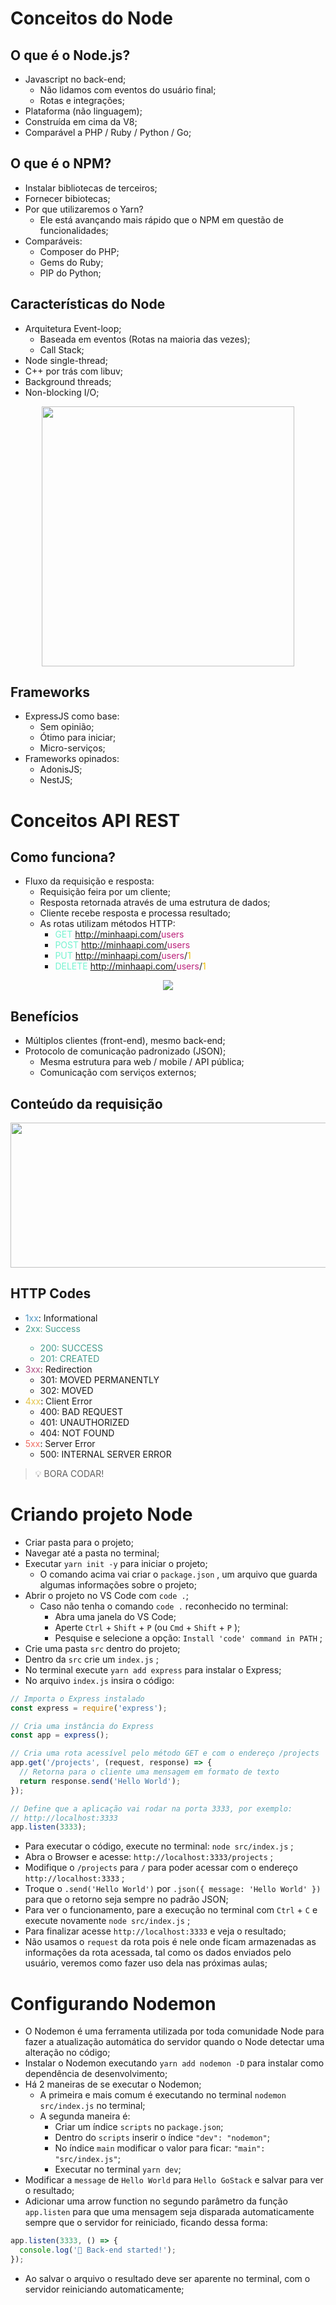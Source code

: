 # Conceitos do Node

## O que é o Node.js?

- Javascript no back-end;
  - Não lidamos com eventos do usuário final;
  - Rotas e integrações;
- Plataforma (não linguagem);
- Construída em cima da V8;
- Comparável a PHP / Ruby / Python / Go;

## O que é o NPM?

- Instalar bibliotecas de terceiros;
- Fornecer bibiotecas;
- Por que utilizaremos o Yarn?
  - Ele está avançando mais rápido que o NPM em questão de funcionalidades;
- Comparáveis:
  - Composer do PHP;
  - Gems do Ruby;
  - PIP do Python;

## Características do Node

- Arquitetura Event-loop;
  - Baseada em eventos (Rotas na maioria das vezes);
  - Call Stack;
- Node single-thread;
- C++ por trás com libuv;
- Background threads;
- Non-blocking I/O;

<p align="center">
  <img src="../readme/call-stack.png" width="404" height="416">
</p>

## Frameworks

- ExpressJS como base:
  - Sem opinião;
  - Ótimo para iniciar;
  - Micro-serviços;
- Frameworks opinados:
  - AdonisJS;
  - NestJS;

# Conceitos API REST

## Como funciona?

- Fluxo da requisição e resposta:
  - Requisição feira por um cliente;
  - Resposta retornada através de uma estrutura de dados;
  - Cliente recebe resposta e processa resultado;
  - As rotas utilizam métodos HTTP:
    - <span style="color: #75f3d0;">GET</span> http://minhaapi.com/<span style="color: #BB227B;">users</span>
    - <span style="color: #75f3d0;">POST</span> http://minhaapi.com/<span style="color: #BB227B;">users</span>
    - <span style="color: #75f3d0;">PUT</span> http://minhaapi.com/<span style="color: #BB227B;">users</span>/<span style="color: #EDBE00;">1</span>
    - <span style="color: #75f3d0;">DELETE</span> http://minhaapi.com/<span style="color: #BB227B;">users</span>/<span style="color: #EDBE00;">1</span>

<p align="center">
  <img src="../readme/routes-resources.png">
</p>

## Benefícios

- Múltiplos clientes (front-end), mesmo back-end;
- Protocolo de comunicação padronizado (JSON);
  - Mesma estrutura para web / mobile / API pública;
  - Comunicação com serviços externos;

## Conteúdo da requisição

<p align="center">
  <img src="../readme/request-content.png" width="572" height="232">
</p>

## HTTP Codes

- <span style="color: #5097C2;">1xx</span>: Informational
- <span style="color: #489C8E;">2xx: Success
  - 200: SUCCESS
  - 201: CREATED
- <span style="color: #AD4A81;">3xx</span>: Redirection
  - 301: MOVED PERMANENTLY
  - 302: MOVED
- <span style="color: #E4C547;">4xx</span>: Client Error
  - 400: BAD REQUEST
  - 401: UNAUTHORIZED
  - 404: NOT FOUND
- <span style="color: #EF6E64;">5xx</span>: Server Error
  - 500: INTERNAL SERVER ERROR

> 💡 BORA CODAR!

# Criando projeto Node

- Criar pasta para o projeto;
- Navegar até a pasta no terminal;
- Executar `yarn init -y` para iniciar o projeto;
  - O comando acima vai criar o `package.json` , um arquivo que guarda algumas informações sobre o projeto;
- Abrir o projeto no VS Code com `code .`;
  - Caso não tenha o comando `code .` reconhecido no terminal:
    - Abra uma janela do VS Code;
    - Aperte `Ctrl` + `Shift` + `P` (ou `Cmd` + `Shift` + `P` );
    - Pesquise e selecione a opção: `Install 'code' command in PATH` ;
- Crie uma pasta `src` dentro do projeto;
- Dentro da `src` crie um `index.js` ;
- No terminal execute `yarn add express` para instalar o Express;
- No arquivo `index.js` insira o código:

```jsx
// Importa o Express instalado
const express = require('express');

// Cria uma instância do Express
const app = express();

// Cria uma rota acessível pelo método GET e com o endereço /projects
app.get('/projects', (request, response) => {
  // Retorna para o cliente uma mensagem em formato de texto
  return response.send('Hello World');
});

// Define que a aplicação vai rodar na porta 3333, por exemplo:
// http://localhost:3333
app.listen(3333);
```

- Para executar o código, execute no terminal: `node src/index.js` ;
- Abra o Browser e acesse: `http://localhost:3333/projects` ;
- Modifique o `/projects` para `/` para poder acessar com o endereço `http://localhost:3333` ;
- Troque o `.send('Hello World')` por `.json({ message: 'Hello World' })` para que o retorno seja sempre no padrão JSON;
- Para ver o funcionamento, pare a execução no terminal com `Ctrl` + `C` e execute novamente `node src/index.js` ;
- Para finalizar acesse `http://localhost:3333` e veja o resultado;
- Não usamos o `request` da rota pois é nele onde ficam armazenadas as informações da rota acessada, tal como os dados enviados pelo usuário, veremos como fazer uso dela nas próximas aulas;

# Configurando Nodemon

- O Nodemon é uma ferramenta utilizada por toda comunidade Node para fazer a atualização automática do servidor quando o Node detectar uma  alteração no código;
- Instalar o Nodemon executando `yarn add nodemon -D` para instalar como dependência de desenvolvimento;
- Há 2 maneiras de se executar o Nodemon;
  - A primeira e mais comum é executando no terminal `nodemon src/index.js` no terminal;
  - A segunda maneira é:
    - Criar um índice `scripts` no `package.json`;
    - Dentro do `scripts` inserir o índice `"dev": "nodemon"`;
    - No índice `main` modificar o valor para ficar: `"main": "src/index.js"`;
    - Executar no terminal `yarn dev`;
- Modificar a `message` de `Hello World` para `Hello GoStack` e salvar para ver o resultado;
- Adicionar uma arrow function no segundo parâmetro da função `app.listen` para que uma mensagem seja disparada automaticamente sempre que o servidor for reiniciado, ficando dessa forma:

```javascript
app.listen(3333, () => {
  console.log('🚀 Back-end started!');
});
```

- Ao salvar o arquivo o resultado deve ser aparente no terminal, com o servidor reiniciando automaticamente;